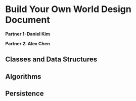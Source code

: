 # Build Your Own World Design Document

**Partner 1: Daniel Kim**

**Partner 2: Alex Chen**

## Classes and Data Structures

## Algorithms

## Persistence
